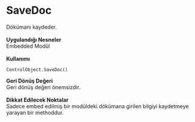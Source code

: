# SaveDoc

Dökümanı kaydeder.\
\
**Uygulandığı Nesneler**\
Embedded Modül\
\
**Kullanımı**

```
ControlObject.SaveDoc()
```

**Geri Dönüş Değeri**\
Geri dönüş değeri önemsizdir.\
\
**Dikkat Edilecek Noktalar**\
Sadece embed edilmiş bir modüldeki dökümana girilen bilgiyi kaydetmeye yarayan bir methoddur.
